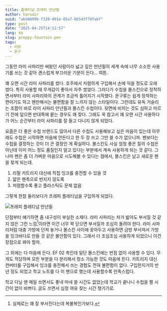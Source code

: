 ```yaml
---
title: 플레티넘 프레피 만년필
author: haruair
uuid: "abd4899b-f328-401e-85a7-bb543f7dfabf"
type: post
date: "2025-04-25T14:12:57"
lang: ko
slug: preppy-fountain-pen
tags:
  - 리뷰
  - 문구
---
```


그동안 라미 사파리만 써왔던 사람이라 넓고 깊은 만년필의 세계 속에 너무 소소한
사용기를 쓰는 것 같아 괜스럽게 부끄러운 기분이 든다... 여튼.

꽤 오랜 시간 라미 사파리를 썼다. 호주에서 저렴하게 구입해서 손에 익을 정도로
오래 썼다. 특히 사용할 때 무게감이 좋아서 자주 썼었다. 그러다가 수첩을
몰스킨으로 정착하면서부터 라미 사파리와의 관계가 조금씩 틀어지기 시작했다.
문구류는 쉽게 정착하는 편이기도 하고 왠만해서는 불편함을 잘 느끼지 않는
스타일이다. 그런데도 유독 거슬리는 조합이 바로 라미 사파리 만년필과 몰스킨
수첩이다. 뒷면에 비치는 것도 심하고 마르기 전에 덮으면 반대쪽에 뭍는 경우도 꽤
잦다. 그래도 꾹 참고서 꽤 오랜 시간 사용하다가 어느 순간부터 라미 사파리를 잘
들고 다니지 않게 되었다.

요즘은 더 좋은 수첩 브랜드도 많아서 다른 수첩도 사용해보고 싶은 마음이 있는데
아무래도 수첩은 시작하면 마음에 안든다고 한 두 장 쓰고 그만 쓸 수가 없으니까.
펜보다는 수첩을 결정하는 것이 더 큰 결정인 게 확실하다. 몰스킨도 사실 엄청 좋은
질의 수첩은 아닌데 이미 어느 정도 품질인지 알고 있다는 부분에서 계속 사용하게
되는 것 같다. 그나마 펜은 좀 더 가벼운 마음으로 시도해볼 수 있다는 점에서,
몰스킨은 남고 새로운 펜을 찾게 되는데.

1. 리필 카트리지 대신에 직접 잉크를 충전할 수 있을 것
1. 얇은 펜촉으로 번지지 않도록
1. 저렴할수록 좋고 플라스틱도 문제 없음

그렇게 한참 둘러보다가 프레피 플레티넘을 구입하게 되었다.

![프레피 플레티넘 만년필][1]

단점부터 얘기하면 좀 내구성이 부실한 소재다. 라미 사파리는 차가 밟아도 부서질 것
같지 않은 그런 느낌[^2]이라면 이건 너무 꽉 닫으면 부서질까 조심히 돌려야 한다.
라미 사파리처럼 대충 가방에 던져 놓거나 몰스킨 사이에 꽂아두고 사용하면 금방
부서져서 가방을 잉크바다로 만들 것 같은 불안함이 있다. 그래서 더 조심조심
사용하게 되었으니 이건 장점으로 봐야 할까.

그 외에는 다 마음에 든다. EF 02 촉인데 일단 몰스킨에는 번짐 없이 사용할 수 있다.
무게도 적당하며 모든 부분을 다 분리해서 청소 가능한 것도 마음에 든다. 카트리지
대신 컨버터를 구입해서 잉크를 충전해서 쓰는 경험도 전혀 불편함이 없다.
구입한지거의 반년 정도 되었고 학교 노트를 다 이 펜으로 했는데 사용할수록
만족스럽다.

학교 다닐 땐 매일 쓰면서도 좋네 마네 쓸 시간도 없었는데 학교가 끝나니 수첩을 펼
시간이 없이 바쁘다. 글도 쓰면서 심정 여유 찾는 시간 챙기기로.

[1]: https://live.staticflickr.com/65535/54353628782_2db87357ec_b.jpg
[^2]: 실제로는 꽤 잘 부서진다는데 복불복인가보다.

